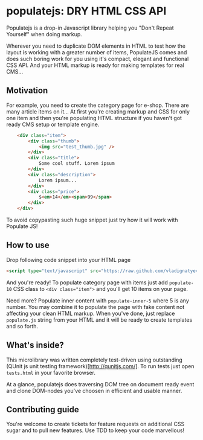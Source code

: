 populatejs: DRY HTML CSS API
============================

Populatejs is a drop-in Javascript library helping you "Don't Repeat Yourself" when doing markup.

Wherever you need to duplicate DOM elements in HTML to test how the layout is working with a greater number of items,
PopulateJS comes and does such boring work for you using it's compact, elegant and functional CSS API.
And your HTML markup is ready for making templates for real CMS...

Motivation
----------
For example, you need to create the category page for e-shop. There are many article items on it...
At first you're creating markup and CSS for only one item and then you're populating HTML structure
if you haven't got ready CMS setup or template engine.
```html
    <div class="item">
        <div class="thumb">
            <img src="test_thumb.jpg" />
        </div>
        <div class="title">
            Some cool stuff. Lorem ipsum
        </div>
        <div class="description">
            Lorem ipsum...
        </div>
        <div class="price">
            $<em>14</em><span>99</span>
        </div>
    </div>
```

To avoid copypasting such huge snippet just try how it will work with Populate JS!

How to use
----------
Drop following code snippet into your HTML page
```html
<script type="text/javascript" src="https://raw.github.com/vladignatyev/populate-js/master/js/populate.js"></script>
```
And you're ready! 
To populate category page with items just add ```populate-10``` CSS class to ```<div class="item">``` and you'll get 10 items on your page.

Need more? Populate inner content with ```populate-inner-5``` where 5 is any number.
You may combine it to populate the page with fake content not affecting your clean HTML markup.
When you've done, just replace ```populate.js``` string from your HTML and it will be ready to create templates and so forth.

What's inside?
-------------
This microlibrary was written completely test-driven using outstanding (QUnit js unit testing framework)[http://qunitjs.com/].
To run tests just open ```tests.html``` in your favorite browser.

At a glance, populatejs does traversing DOM tree on document ready event and clone DOM-nodes you've choosen in efficient and usable manner.

Contributing guide
------------------
You're welcome to create tickets for feature requests on additional CSS sugar and to pull new features.
Use TDD to keep your code marvellous! 



